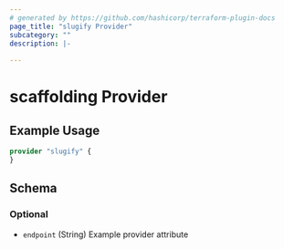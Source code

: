 ```yaml
---
# generated by https://github.com/hashicorp/terraform-plugin-docs
page_title: "slugify Provider"
subcategory: ""
description: |-
  
---
```


# scaffolding Provider



## Example Usage

```terraform
provider "slugify" {
}
```

<!-- schema generated by tfplugindocs -->
## Schema

### Optional

- `endpoint` (String) Example provider attribute
